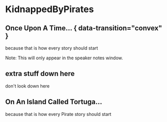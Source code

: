 # KidnappedByPirates

## Once Upon A Time...  { data-transition="convex" }

because that is how every story should start

Note: This will only appear in the speaker notes window.


## extra stuff down here

don't look down here 



## On An Island Called Tortuga...

because that is how every Pirate story should start
